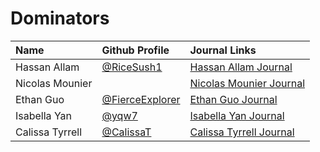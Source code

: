 # Dominators 

 Name | Github Profile | Journal Links
| :---- | :---- | :---- |
| Hassan Allam | [@RiceSush1](https://github.com/ricesush1) | [ Hassan Allam Journal]() 
| Nicolas Mounier | []() | [ Nicolas Mounier Journal]() 
| Ethan Guo | [@FierceExplorer](https://github.com/FierceExplorer) | [Ethan Guo Journal](https://docs.google.com/document/d/11cBSfBfDJXizFQeEGC3qvqjwIzic5QQyVkWxspujZPM/edit?usp=sharing)
| Isabella Yan | [@yqw7](https://github.com/yqw7) | [ Isabella Yan Journal](https://docs.google.com/document/d/1ru-krw9LxC4oGohZRF2XpdgwUlTE7nF5fdzvu13DCVo/edit?usp=sharing)
| Calissa Tyrrell | [@CalissaT](https://github.com/CalissaT) | [Calissa Tyrrell Journal]()
